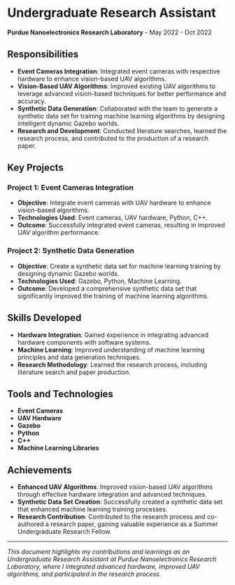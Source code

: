 # Undergraduate Research Assistant
**Purdue Nanoelectronics Research Laboratory** - May 2022 - Oct 2022

## Responsibilities

- **Event Cameras Integration**: Integrated event cameras with respective hardware to enhance vision-based UAV algorithms.
- **Vision-Based UAV Algorithms**: Improved existing UAV algorithms to leverage advanced vision-based techniques for better performance and accuracy.
- **Synthetic Data Generation**: Collaborated with the team to generate a synthetic data set for training machine learning algorithms by designing intelligent dynamic Gazebo worlds.
- **Research and Development**: Conducted literature searches, learned the research process, and contributed to the production of a research paper.

## Key Projects

### Project 1: Event Cameras Integration
- **Objective**: Integrate event cameras with UAV hardware to enhance vision-based algorithms.
- **Technologies Used**: Event cameras, UAV hardware, Python, C++.
- **Outcome**: Successfully integrated event cameras, resulting in improved UAV algorithm performance.

### Project 2: Synthetic Data Generation
- **Objective**: Create a synthetic data set for machine learning training by designing dynamic Gazebo worlds.
- **Technologies Used**: Gazebo, Python, Machine Learning.
- **Outcome**: Developed a comprehensive synthetic data set that significantly improved the training of machine learning algorithms.

## Skills Developed

- **Hardware Integration**: Gained experience in integrating advanced hardware components with software systems.
- **Machine Learning**: Improved understanding of machine learning principles and data generation techniques.
- **Research Methodology**: Learned the research process, including literature search and paper production.

## Tools and Technologies

- **Event Cameras**
- **UAV Hardware**
- **Gazebo**
- **Python**
- **C++**
- **Machine Learning Libraries**

## Achievements

- **Enhanced UAV Algorithms**: Improved vision-based UAV algorithms through effective hardware integration and advanced techniques.
- **Synthetic Data Set Creation**: Successfully created a synthetic data set that enhanced machine learning training processes.
- **Research Contribution**: Contributed to the research process and co-authored a research paper, gaining valuable experience as a Summer Undergraduate Research Fellow.

---

_This document highlights my contributions and learnings as an Undergraduate Research Assistant at Purdue Nanoelectronics Research Laboratory, where I integrated advanced hardware, improved UAV algorithms, and participated in the research process._

